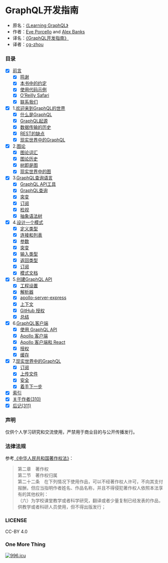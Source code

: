 # GraphQL开发指南

* 原名：[《Learning GraphQL》](http://shop.oreilly.com/product/0636920137269.do)  
* 作者：[Eve Porcello](https://www.oreilly.com/pub/au/6914) and [Alex Banks](https://www.oreilly.com/pub/au/6913)  
* 译名：[《GraphQL开发指南》](https://book.douban.com/subject/30301515/)  
* 译者：[cg-zhou](http://www.cg-zhou.top)

### 目录
- [x] [前言](/ch00_Preface_01.md)
  - [x] [鸣谢](/ch00_Preface_01.md)
  - [x] [本书中的约定](/ch00_Preface_02.md)
  - [x] [使用代码示例](/ch00_Preface_03.md)
  - [x] [O’Reilly Safari](/ch00_Preface_04.md)
  - [x] [联系我们](/ch00_Preface_05.md)
- [x] 1.[欢迎来到GraphQL的世界](/ch01_00.md)
  - [x] [什么是GraphQL](/ch01_01.md)
  - [x] [GraphQL起源](/ch01_02.md)
  - [x] [数据传输的历史](/ch01_03.md)
  - [x] [REST的缺点](/ch01_04.md)
  - [x] [现实世界中的GraphQL](/ch01_05.md)
- [x] 2.[图论](/ch02_00.md)
  - [x] [图论词汇](/ch02_01.md)
  - [x] [图论历史](/ch02_02.md)
  - [x] [树即是图](/ch02_03.md)
  - [x] [现实世界中的图](/ch02_04.md)
- [x] 3.[GraphQL查询语言](/ch03_00.md)
  - [x] [GraphQL API工具](/ch03_01.md)
  - [x] [GraphQL查询](/ch03_02.md)
  - [x] [突变](/ch03_03.md)
  - [x] [订阅](/ch03_04.md)
  - [x] [检视](/ch03_05.md)
  - [x] [抽象语法树](/ch03_06.md)
- [x] 4.[设计一个模式](/ch04_00.md)
  - [x] [定义类型](/ch04_01.md)
  - [x] [连接和列表](/ch04_02.md)
  - [x] [参数](/ch04_03.md)
  - [x] [突变](/ch04_04.md)
  - [x] [输入类型](/ch04_05.md)
  - [x] [返回类型](/ch04_06.md)
  - [x] [订阅](/ch04_07.md)
  - [x] [模式文档](/ch04_08.md)
- [x] 5.[创建GraphQL API](/ch05_00.md)
  - [x] [工程设置](/ch05_01.md)
  - [x] [解析器](/ch05_02.md)
  - [x] [apollo-server-express](/ch05_03.md)
  - [x] [上下文](/ch05_04.md)
  - [x] [GitHub 授权](/ch05_05.md)
  - [x] [总结](/ch05_06.md)
- [x] 6.[GraphQL客户端](/ch06_00.md)
  - [x] [使用 GraphQL API](/ch06_01.md)
  - [x] [Apollo 客户端](/ch06_02.md)
  - [x] [Apollo 客户端和 React](/ch06_03.md)
  - [x] [授权](/ch06_04.md)
  - [x] [缓存](/ch06_05.md)
- [x] 7.[现实世界中的GraphQL](/ch07_00.md)
  - [x] [订阅](/ch07_01.md)
  - [x] [上传文件](/ch07_02.md)
  - [x] [安全](/ch07_03.md)
  - [x] [着手下一步](/ch07_04.md)
- [x] [索引](/ch08_Index.md)
- [x] [关于作者(310)](/ch09_AboutTheAuthors.md)
- [x] [后记(311)](/ch10_Colophon.md)

### 声明
仅供个人学习研究和交流使用，严禁用于商业目的与公开传播发行。

### 法律法规
参考[《中华人民共和国著作权法》](http://www.ncac.gov.cn/chinacopyright/contents/479/17542.html)：
> 第二章　著作权  
> 第二节　著作权归属  
> 第二十二条　在下列情况下使用作品，可以不经著作权人许可，不向其支付报酬，但应当指明作者姓名、作品名称，并且不得侵犯著作权人依照本法享有的其他权利：  
> （六）为学校课堂教学或者科学研究，翻译或者少量复制已经发表的作品，供教学或者科研人员使用，但不得出版发行；

### LICENSE
CC-BY 4.0

### One More Thing
[![996.icu](https://img.shields.io/badge/link-996.icu-red.svg)](https://996.icu)
